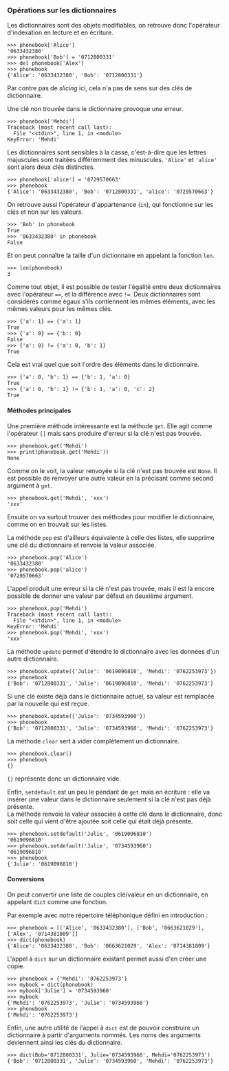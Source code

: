 ### Opérations sur les dictionnaires

Les dictionnaires sont des objets modifiables, on retrouve donc l'opérateur d'indexation en lecture et en écriture.

```pycon
>>> phonebook['Alice']
'0633432380'
>>> phonebook['Bob'] = '0712800331'
>>> del phonebook['Alex']
>>> phonebook
{'Alice': '0633432380', 'Bob': '0712800331'}
```

Par contre pas de _slicing_ ici, cela n'a pas de sens sur des clés de dictionnaire.

Une clé non trouvée dans le dictionnaire provoque une erreur.

```pycon
>>> phonebook['Mehdi']
Traceback (most recent call last):
  File "<stdin>", line 1, in <module>
KeyError: 'Mehdi'
```

Les dictionnaires sont sensibles à la casse, c'est-à-dire que les lettres majuscules sont traitées différemment des minuscules.
`'Alice'` et `'alice'` sont alors deux clés distinctes.

```pycon
>>> phonebook['alice'] = '0729570663'
>>> phonebook
{'Alice': '0633432380', 'Bob': '0712800331', 'alice': '0729570663'}
```

On retrouve aussi l'opérateur d'appartenance (`in`), qui fonctionne sur les clés et non sur les valeurs.

```pycon
>>> 'Bob' in phonebook
True
>>> '0633432380' in phonebook
False
```

Et on peut connaître la taille d'un dictionnaire en appelant la fonction `len`.

```pycon
>>> len(phonebook)
3
```

Comme tout objet, il est possible de tester l'égalité entre deux dictionnaires avec l'opérateur `==`, et la différence avec `!=`.
Deux dictionnaires sont considérés comme égaux s'ils contiennent les mêmes éléments, avec les mêmes valeurs pour les mêmes clés.

```pycon
>>> {'a': 1} == {'a': 1}
True
>>> {'a': 0} == {'b': 0}
False
>>> {'a': 0} != {'a': 0, 'b': 1}
True
```

Cela est vrai quel que soit l'ordre des éléments dans le dictionnaire.

```pycon
>>> {'a': 0, 'b': 1} == {'b': 1, 'a': 0}
True
>>> {'a': 0, 'b': 1} != {'b': 1, 'a': 0, 'c': 2}
True
```

#### Méthodes principales

Une première méthode intéressante est la méthode `get`.
Elle agit comme l'opérateur `[]` mais sans produire d'erreur si la clé n'est pas trouvée.

```pycon
>>> phonebook.get('Mehdi')
>>> print(phonebook.get('Mehdi'))
None
```

Comme on le voit, la valeur renvoyée si la clé n'est pas trouvée est `None`.
Il est possible de renvoyer une autre valeur en la précisant comme second argument à `get`.

```pycon
>>> phonebook.get('Mehdi', 'xxx')
'xxx'
```

Ensuite on va surtout trouver des méthodes pour modifier le dictionnaire, comme on en trouvait sur les listes.

La méthode `pop` est d'ailleurs équivalente à celle des listes, elle supprime une clé du dictionnaire et renvoie la valeur associée.

```pycon
>>> phonebook.pop('Alice')
'0633432380'
>>> phonebook.pop('alice')
'0729570663'
```

L'appel produit une erreur si la clé n'est pas trouvée, mais il est là encore possible de donner une valeur par défaut en deuxième argument.

```pycon
>>> phonebook.pop('Mehdi')
Traceback (most recent call last):
  File "<stdin>", line 1, in <module>
KeyError: 'Mehdi'
>>> phonebook.pop('Mehdi', 'xxx')
'xxx'
```

La méthode `update` permet d'étendre le dictionnaire avec les données d'un autre dictionnaire.

```pycon
>>> phonebook.update({'Julie': '0619096810', 'Mehdi': '0762253973'})
>>> phonebook
{'Bob': '0712800331', 'Julie': '0619096810', 'Mehdi': '0762253973'}
```

Si une clé existe déjà dans le dictionnaire actuel, sa valeur est remplacée par la nouvelle qui est reçue.

```pycon
>>> phonebook.update({'Julie': '0734593960'})
>>> phonebook
{'Bob': '0712800331', 'Julie': '0734593960', 'Mehdi': '0762253973'}
```

La méthode `clear` sert à vider complètement un dictionnaire.

```pycon
>>> phonebook.clear()
>>> phonebook
{}
```

`{}` représente donc un dictionnaire vide.

Enfin, `setdefault` est un peu le pendant de `get` mais en écriture : elle va insérer une valeur dans le dictionnaire seulement si la clé n'est pas déjà présente.  
La méthode renvoie la valeur associée à cette clé dans le dictionnaire, donc soit celle qui vient d'être ajoutée soit celle qui était déjà présente.

```pycon
>>> phonebook.setdefault('Julie', '0619096810')
'0619096810'
>>> phonebook.setdefault('Julie', '0734593960')
'0619096810'
>>> phonebook
{'Julie': '0619096810'}
```

#### Conversions

On peut convertir une liste de couples clé/valeur en un dictionnaire, en appelant `dict` comme une fonction.

Par exemple avec notre répertoire téléphonique défini en introduction :

```pycon
>>> phonebook = [['Alice', '0633432380'], ['Bob', '0663621029'], ['Alex', '0714381809']]
>>> dict(phonebook)
{'Alice': '0633432380', 'Bob': '0663621029', 'Alex': '0714381809'}
```

L'appel à `dict` sur un dictionnaire existant permet aussi d'en créer une copie.

```pycon
>>> phonebook = {'Mehdi': '0762253973'}
>>> mybook = dict(phonebook)
>>> mybook['Julie'] = '0734593960'
>>> mybook
{'Mehdi': '0762253973', 'Julie': '0734593960'}
>>> phonebook
{'Mehdi': '0762253973'}
```

Enfin, une autre utilité de l'appel à `dict` est de pouvoir construire un dictionnaire à partir d'arguments nommés. Les noms des arguments deviennent ainsi les clés du dictionnaire.

```pycon
>>> dict(Bob='0712800331', Julie='0734593960', Mehdi='0762253973')
{'Bob': '0712800331', 'Julie': '0734593960', 'Mehdi': '0762253973'}
```
